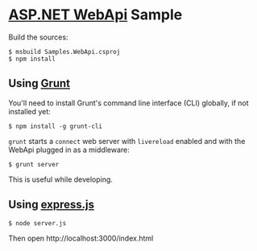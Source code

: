# [ASP.NET WebApi](http://www.asp.net/web-api) Sample

Build the sources:

	$ msbuild Samples.WebApi.csproj
	$ npm install

## Using [Grunt](http://gruntjs.com/)

You'll need to install Grunt's command line interface (CLI) globally, if not installed yet:

	$ npm install -g grunt-cli

`grunt` starts a `connect` web server with `livereload` enabled and with the WebApi plugged in as a middleware:

	$ grunt server

This is useful while developing. 

## Using [express.js](http://expressjs.com/) 

	$ node server.js

Then open http://localhost:3000/index.html

